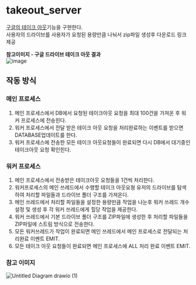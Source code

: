 # takeout_server
[구글의 테이크 아웃](https://takeout.google.com/u/2/)기능을 구현한다.  
사용자의 드라이브를 사용자가 요청된 용량만큼 나눠서 zip파일 생성후 다운로드 링크 제공  

**참고이미지 - 구글 드라이브 테이크 아웃 결과**  
![image](https://user-images.githubusercontent.com/22045187/155680408-7c8341ce-4c02-4000-8036-952ac7515143.png)

## 작동 방식

### 메인 프로세스 
1. 메인 프로세스에서 DB에서 요청된 테이크아웃 요청을 최대 100건을 가져온 후 워커 프로세스에 전송힌다.
2. 워커 프로세스에서 전달 받은 테이크 아웃 요청을 처리완료하는 이벤트를 받으면 DATABASE업데이트를 한다.
3. 워커 프로세스에 전송한 모든 테이크 아웃요청들이 완료되면 다시 DB에서 대기중인 테이크아웃 요청 확인힌다.

### 워커 프로세스
1. 메인 프로세스에서 전송받은 테이크아웃 요청들을 1건씩 처리한다.
2. 워커프로세스의 메인 쓰레드에서 수행할 테이크 아웃요쳥 유저의 드라이브를 탐색하여 처리할 파일들과 드라이브 폴더 구조를 가져온다.
3. 메인 쓰레드에서 처리할 파일들을 설정한 용량만큼 작업을 나눈후 워커 쓰레드 개수설정 및 생성 후 각 워커 쓰레드에게 힐당 작업을 제공한다.
4. 워커 쓰레드에서 기본 드라이브 폴더 구조를 ZIP파일에 생성한 후 처리할 파일들을 ZIP파일에 스트림 방식으로 전송한다.
5. 모든 워커쓰레드가 작업이 완료되면 메인 쓰레드에서 메인 프로세스로 전달되는 처리완료 이벤트 EMIT.
6. 모든 테이크 아웃 요청들이 완료되면 메인 프로세스에 ALL 처리 완료 이벤트 EMIT.

### 참고 이미지
![Untitled Diagram drawio (1)](https://user-images.githubusercontent.com/22045187/155679262-7dad12aa-037e-4781-8d91-7a7f1ce1c15e.png)
